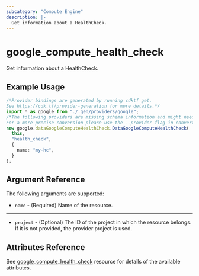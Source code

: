 ```yaml
---
subcategory: "Compute Engine"
description: |-
  Get information about a HealthCheck.
---
```


# google\_compute\_health\_check

Get information about a HealthCheck.

## Example Usage

```typescript
/*Provider bindings are generated by running cdktf get.
See https://cdk.tf/provider-generation for more details.*/
import * as google from "./.gen/providers/google";
/*The following providers are missing schema information and might need manual adjustments to synthesize correctly: google.
For a more precise conversion please use the --provider flag in convert.*/
new google.dataGoogleComputeHealthCheck.DataGoogleComputeHealthCheck(
  this,
  "health_check",
  {
    name: "my-hc",
  }
);

```

## Argument Reference

The following arguments are supported:

* `name` - (Required) Name of the resource.

***

* `project` - (Optional) The ID of the project in which the resource belongs. If it
  is not provided, the provider project is used.

## Attributes Reference

See [google\_compute\_health\_check](https://registry.terraform.io/providers/hashicorp/google/latest/docs/resources/compute_health_check) resource for details of the available attributes.
